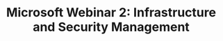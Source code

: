 ---
highlight: "false" 
title: "Microsoft Webinar 2: Infrastructure and Security Management"
description: "The second session covered IT Infrastructure and Security best practice from an acquisitions perspective  and focused on the suite of Microsoft cloud products, best practices for managing these services, and recommendations on how to implement them effectively. "
url-link: "https://community.max.gov/download/attachments/2204974006/Microsoft%20Training%202%20Infrastructure%20and%20Security%20Management_20210923.pptx?api=v2"
type: "HTML"
gov-only: "true"
is-external: "false"
publication-date: "Janaury 2022"
reading-time: "60"
resource-type: "Guidance"
filter: "acquisition-best-practices"
audience: "contracts-acquisitions"
branded-offerings: "oem-acquisition-initiatives"
---